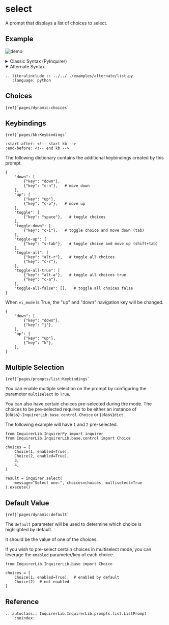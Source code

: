 # select

A prompt that displays a list of choices to select.

## Example

![demo](https://assets.kazhala.me/InquirerPy/list.gif)

<details>
  <summary>Classic Syntax (PyInquirer)</summary>

```{eval-rst}
.. literalinclude :: ../../../examples/classic/list.py
   :language: python
```

</details>

<details open>
  <summary>Alternate Syntax</summary>

```{eval-rst}
.. literalinclude :: ../../../examples/alternate/list.py
   :language: python
```

</details>

## Choices

```{seealso}
{ref}`pages/dynamic:choices`
```

## Keybindings

```{seealso}
{ref}`pages/kb:Keybindings`
```

```{include} ../kb.md
:start-after: <!-- start kb -->
:end-before: <!-- end kb -->
```

<!-- start list kb -->

The following dictionary contains the additional keybindings created by this prompt.

```{code-block} python
{
    "down": [
        {"key": "down"},
        {"key": "c-n"},   # move down
    ],
    "up": [
        {"key": "up"},
        {"key": "c-p"},   # move up
    ],
    "toggle": [
        {"key": "space"},   # toggle choices
    ],
    "toggle-down": [
        {"key": "c-i"},   # toggle choice and move down (tab)
    ],
    "toggle-up": [
        {"key": "s-tab"},   # toggle choice and move up (shift+tab)
    ],
    "toggle-all": [
        {"key": "alt-r"},   # toggle all choices
        {"key": "c-r"},
    ],
    "toggle-all-true": [
        {"key": "alt-a"},   # toggle all choices true
        {"key": "c-a"}.
    ],
    "toggle-all-false": [],   # toggle all choices false
}
```

<!-- end list kb -->

<!-- start list vi kb -->

When `vi_mode` is True, the "up" and "down" navigation key will be changed.

```{code-block} python
{
    "down": [
        {"key": "down"},
        {"key": "j"},
    ],
    "up": [
        {"key": "up"},
        {"key": "k"},
    ],
}
```

<!-- end list vi kb -->

## Multiple Selection

```{seealso}
{ref}`pages/prompts/list:Keybindings`
```

You can enable multiple selection on the prompt by configuring the parameter `multiselect` to `True`.

You can also have certain choices pre-selected during the mode. The choices to be pre-selected requires to be either an instance
of {class}`~InquirerLib.base.control.Choice` or {class}`dict`.

The following example will have `1` and `2` pre-selected.

```{code-block} python
from InquirerLib.InquirerPy import inquirer
from InquirerLib.InquirerLib.base.control import Choice

choices = [
    Choice(1, enabled=True),
    Choice(2, enabled=True),
    3,
    4,
]

result = inquirer.select(
    message="Select one:", choices=choices, multiselect=True
).execute()
```

## Default Value

```{seealso}
{ref}`pages/dynamic:default`
```

The `default` parameter will be used to determine which choice is highlighted by default.

It should be the value of one of the choices.

If you wish to pre-select certain choices in multiselect mode, you can leverage the `enabled` parameter/key of each choice.

```{code-block} python
from InquirerLib.InquirerLib.base import Choice

choices = [
    Choice(1, enabled=True),  # enabled by default
    Choice(2)  # not enabled
]
```

## Reference

```{eval-rst}
.. autoclass:: InquirerLib.InquirerLib.prompts.list.ListPrompt
    :noindex:
```
